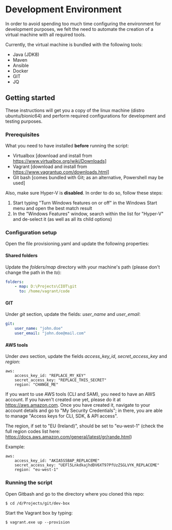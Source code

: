 # Development Environment

In order to avoid spending too much time configuring the environment for development purposes, we felt the need to 
automate the creation of a virtual machine with all required tools.

Currently, the virtual machine is bundled with the following tools:
* Java (JDK8)
* Maven
* Ansible
* Docker
* GIT
* JQ

## Getting started

These instructions will get you a copy of the linux machine (distro ubuntu/bionic64) and perform required 
configurations for development and testing purposes.

### Prerequisites

What you need to have installed **before** running the script:
* Virtualbox [download and install from https://www.virtualbox.org/wiki/Downloads]
* Vagrant [download and install from https://www.vagrantup.com/downloads.html]
* Git bash [comes bundled with Git; as an alternative, Powershell may be used]

Also, make sure Hyper-V is **disabled**. In order to do so, follow these steps:
1. Start typing "Turn Windows features on or off" in the Windows Start menu and open the best match result
2. In the "Windows Features" window, search within the list for "Hyper-V" and de-select it (as well as all its child options)

### Configuration setup

Open the file provisioning.yaml and update the following properties:

#### Shared folders
Update the _folders/map_ directory with your machine's path (please don't change the path in the _to_):
``` yaml
folders:
    - map: D:\Projects\CIOT\git
      to: /home/vagrant/code
```

#### GIT
Under _git_ section, update the fields: _user_name_ and _user_email_:
``` yaml
git:
    user_name: "john.doe"
    user_email: "john.doe@mail.com"
```

#### AWS tools
Under _aws_ section, update the fields _access_key_id_, _secret_access_key_ and _region_:
```
aws:
    access_key_id: "REPLACE_MY_KEY"
    secret_access_key: "REPLACE_THIS_SECRET"
    region: "CHANGE_ME"
```

If you want to use AWS tools (CLI and SAM), you need to have an AWS account. If you haven't created one yet, please do it at https://aws.amazon.com.
Once you have created it, navigate to your account details and go to "My Security Credentials"; in there, you are able to manage "Access keys for CLI, SDK, & API access".

The region, if set to "EU (Ireland)", should be set to "eu-west-1" (check the full region codes list here: https://docs.aws.amazon.com/general/latest/gr/rande.html)

Example:
```
aws:
    access_key_id: "AKIA5S5BAP_REPLACEME"
    secret_access_key: "UEFl5LnkdkajhdDV6XT97PfUzZSGLVYK_REPLACEME"
    region: "eu-west-1"
```

### Running the script

Open Gitbash and go to the directory where you cloned this repo:

```
$ cd /d/Projects/git/dev-box
```

Start the Vagrant box by typing:
```
$ vagrant.exe up --provision
```